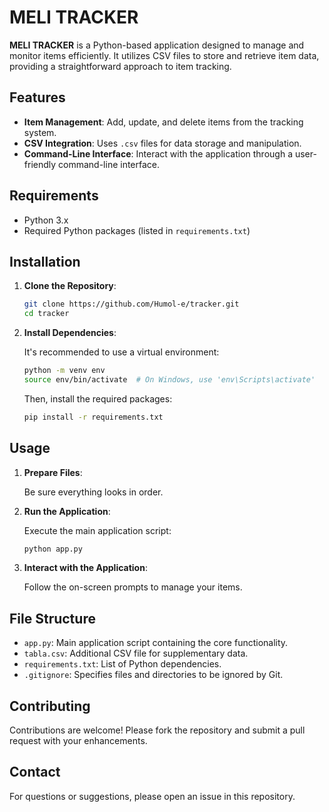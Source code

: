 

   # MELI TRACKER

   **MELI TRACKER** is a Python-based application designed to manage and monitor items efficiently. It utilizes CSV files to store and retrieve item data, providing a straightforward approach to item tracking.

   ## Features

   - **Item Management**: Add, update, and delete items from the tracking system.
   - **CSV Integration**: Uses `.csv` files for data storage and manipulation.
   - **Command-Line Interface**: Interact with the application through a user-friendly command-line interface.

   ## Requirements

   - Python 3.x
   - Required Python packages (listed in `requirements.txt`)

   ## Installation

   1. **Clone the Repository**:

      ```bash
      git clone https://github.com/Humol-e/tracker.git
      cd tracker
      ```

   2. **Install Dependencies**:

      It's recommended to use a virtual environment:

      ```bash
      python -m venv env
      source env/bin/activate  # On Windows, use 'env\Scripts\activate'
      ```

      Then, install the required packages:

      ```bash
      pip install -r requirements.txt
      ```

   ## Usage

   1. **Prepare Files**:

      Be sure everything looks in order.

   2. **Run the Application**:

      Execute the main application script:

      ```bash
      python app.py
      ```

   3. **Interact with the Application**:

      Follow the on-screen prompts to manage your items.

   ## File Structure

   - `app.py`: Main application script containing the core functionality.
   - `tabla.csv`: Additional CSV file for supplementary data.
   - `requirements.txt`: List of Python dependencies.
   - `.gitignore`: Specifies files and directories to be ignored by Git.

   ## Contributing

   Contributions are welcome! Please fork the repository and submit a pull request with your enhancements.

   ## Contact

   For questions or suggestions, please open an issue in this repository.
